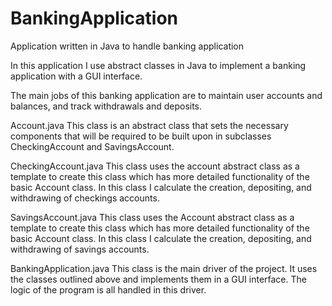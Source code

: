 # BankingApplication
Application written in Java to handle banking application 

In this application I use abstract classes in Java to implement a banking application with a GUI interface. 

The main jobs of this banking application are to maintain user accounts and balances, and track withdrawals and deposits.

Account.java
  This class is an abstract class that sets the necessary components that will be required to be built upon in subclasses CheckingAccount and SavingsAccount.
  

CheckingAccount.java
  This class uses the account abstract class as a template to create this class which has more detailed functionality of the basic Account class. In this class I calculate the creation, depositing, and withdrawing of checkings accounts.


SavingsAccount.java
  This class uses the Account abstract class as a template to create this class which has more detailed functionality of the basic Account class. In this class I calculate the creation, depositing, and withdrawing of savings accounts.
  
  
BankingApplication.java
  This class is the main driver of the project. It uses the classes outlined above and implements them in a GUI interface. The logic of the program is all handled in this driver. 
